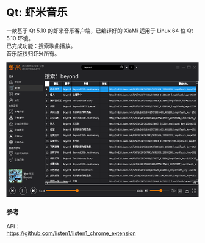 # Qt: 虾米音乐
一款基于 Qt 5.10 的虾米音乐客户端，已编译好的 XiaMi 适用于 Linux 64 位 Qt 5.10 环境。  
已完成功能：搜索歌曲播放。  
音乐版权归虾米所有。  

![alt](preview.png)  

### 参考
API：  
https://github.com/listen1/listen1_chrome_extension